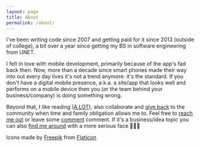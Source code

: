 ```yaml
---
layout: page
title: About
permalink: /about/
---
```


I've been writing code since 2007 and getting paid for it since 2013 (outside of college), 
a bit over a year since getting my BS in software engineering from UNET.

I felt in love with mobile development, primarily because of the app's fad back then. Now, 
more than a decade since smart phones made their way into out every day lives it's not a trend
anymore: it's the standard. If you don't have a digital mobile presence, a.k.a. a site/app that looks
well and performs on a mobile device then you (or the team behind your business/company) is doing
something wrong.

Beyond that, I like reading ([A LOT](https://www.goodreads.com/user/show/95758480-mauricio-chirino)), 
also collaborate and [give back](https://stackoverflow.com/users/2376336/mauricio-chirino) 
to the community when time and family obligation allows me to. Feel free to 
[reach me out](https://github.com/mchirino89) or leave some [comment](https://twitter.com/Chirino89M)
comment. If it's a business/idea topic you can also [find me around](https://www.linkedin.com/in/mauriciochirino/)
with a more serious face 👨🏽‍💻

Icons made by [Freepik](https://www.flaticon.com/authors/freepik) from [Flaticon](https://www.flaticon.com/)